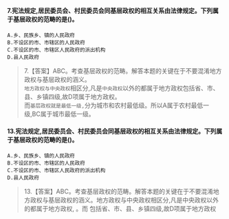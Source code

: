#### 7.宪法规定,居民委员会、村民委员会同基层政权的相互关系由法律规定。下列属于基层政权的范畴的是()。
    A.乡、民族乡、镇的人民政府
    B.不设区的市、市辖区的人民政府
    C.不设区的市、市辖区人民政府的派出机构
    D.县人民政府
>   7.【答案】ABC。考查基层政权的范畴。解答本题的关键在于不要混淆地方
政权与基层政权的涵义。   
`地方政权与中央政权`相区分,凡是`中央政权`以外的都属于地方政权包括省、市、县、乡镇四级,故D项属于地方政权。   
而`基层政权就是最低一级,`分为城市和农村最低级。所以A属于农村最低一级,BC属于城市最低一级。  

#### 13.宪法规定,居民委员会、村民委员会同基层政权的相互关系由法律规定。下列属于基层政权的范畴的是()。
    A.乡、民族乡、镇的人民政府
    B.不设区的市、市辖区的人民政府
    C.不设区的市、市辖区人民政府的派出机构
    D.县人民政府
    
>   13.【答案】ABC。考查基层政权的范畴。解答本题的关键在于不要混淆地
    方政权与基层政权的涵义。地方政权与中央政权相区分,凡是中央政权以外的都属于地方政权,
 。而   包括省、市、县、乡镇四级,故D项属于地方政权